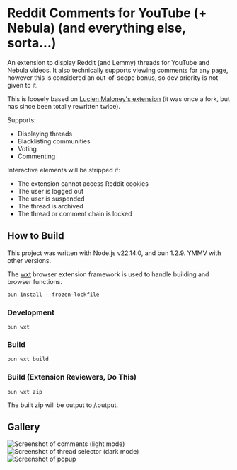 # Reddit Comments for YouTube (+ Nebula) (and everything else, sorta...)

An extension to display Reddit (and Lemmy) threads for YouTube and Nebula videos. It also technically supports viewing comments for any page, however this is considered an out-of-scope bonus, so dev priority is not given to it.

This is loosely based on [Lucien Maloney's extension](https://github.com/lucienmaloney/reddit_comments_for_youtube_extension) (it was once a fork, but has since been totally rewritten twice).

Supports:

- Displaying threads
- Blacklisting communities
- Voting
- Commenting

Interactive elements will be stripped if:

- The extension cannot access Reddit cookies
- The user is logged out
- The user is suspended
- The thread is archived
- The thread or comment chain is locked

## How to Build

This project was written with Node.js v22.14.0, and bun 1.2.9. YMMV with other versions.

The [wxt](https://wxt.dev/) browser extension framework is used to handle building and browser functions.

`bun install --frozen-lockfile`

### Development

`bun wxt`

### Build

`bun wxt build`

### Build (Extension Reviewers, Do This)

`bun wxt zip`

The built zip will be output to /.output.

## Gallery

![Screenshot of comments (light mode)](https://files.catbox.moe/isyjop.png)  
![Screenshot of thread selector (dark mode)](https://files.catbox.moe/g41iut.png)  
![Screenshot of popup](https://files.catbox.moe/bpdjt6.png)
